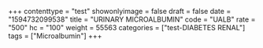 +++
contenttype = "test"
showonlyimage = false
draft = false
date = "1594732099538"
title = "URINARY MICROALBUMIN"
code = "UALB"
rate = "500"
hc = "100"
weight = 55563
categories = ["test-DIABETES RENAL"]
tags = ["Microalbumin"]
+++


